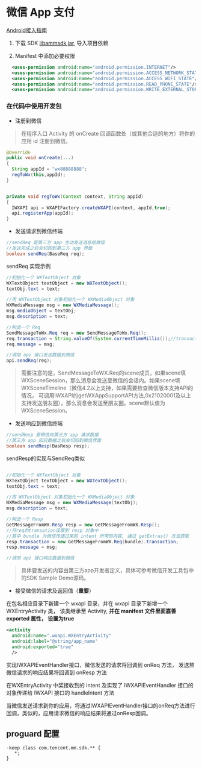 # 微信 App 支付

[Android接入指南](https://open.weixin.qq.com/cgi-bin/showdocument?action=dir_list&t=resource/res_list&verify=1&id=1417751808&token=&lang=zh_CN)

1. 下载 SDK [libammsdk.jar][tenpaysdk], 导入项目依赖

[tenpaysdk]: https://open.weixin.qq.com/cgi-bin/showdocument?action=dir_list&t=resource/res_list&verify=1&id=open1419319167&token=&lang=zh_CN

2. Manifest 中添加必要权限

```xml
  <uses-permission android:name="android.permission.INTERNET"/>
  <uses-permission android:name="android.permission.ACCESS_NETWORK_STATE"/>
  <uses-permission android:name="android.permission.ACCESS_WIFI_STATE"/>
  <uses-permission android:name="android.permission.READ_PHONE_STATE"/>
  <uses-permission android:name="android.permission.WRITE_EXTERNAL_STORAGE"/>
```
### 在代码中使用开发包

- 注册到微信

> 在程序入口 Activity 的 onCreate 回调函数处（或其他合适的地方）将你的应用 id 注册到微信。

```java
@Override
public void onCreate(...)
{
  String appId = "wx88888888";
  regToWx(this,appId);
}


private void regToWx(Context context, String appId)
{
  IWXAPI api = WXAPIFactory.createWXAPI(context, appId,true);
  api.registerApp(appId);
}
```

- 发送请求到微信终端

```java
//sendReq 是第三方 app 主动发送消息给微信
//发送完成之后会切回到第三方 app 界面
boolean sendReq(BaseReq req);
```
sendReq 实现示例

```java
//初始化一个 WXTextObject 对象
WXTextObject textObject = new WXTextObject();
textObj.text = text;

//用 WXTextObject 对象初始化一个 WXMediaObject 对象
WXMediaMessage msg = new WXMediaMessage();
msg.mediaObject = textObj;
msg.description = text;

//构造一个 Req
SendMessageToWx.Req req = new SendMessageToWx.Req();
req.transaction = String.valueOf(System.currentTimeMillis());//transaction 字段用于唯一标识一个请求
req.message = msg;

//调用 api 接口发送数据到微信
api.sendReq(req);
```
> 需要注意的是，SendMessageToWX.Req的scene成员，如果scene填WXSceneSession，那么消息会发送至微信的会话内。如果scene填WXSceneTimeline（微信4.2以上支持，如果需要检查微信版本支持API的情况， 可调用IWXAPI的getWXAppSupportAPI方法,0x21020001及以上支持发送朋友圈），那么消息会发送至朋友圈。scene默认值为WXSceneSession。

- 发送响应到微信终端

```java
//sendResp 是微信向第三方 app 请求数据
//第三方 app 回应数据之后会切回到微信界面
boolean sendResp(BasResp resp);
```

sendResp的实现与SendReq类似

```java

//初始化一个 WXTextObject 对象
WXTextObject textObject = new WXTextObject();
textObj.text = text;

//用 WXTextObject 对象初始化一个 WXMediaObject 对象
WXMediaMessage msg = new WXMediaMessage(textObj);
msg.description = text;

//构造一个 Resp
GetMessageFromWX.Resp resp = new GetMessageFromWX.Resp();
//将req的transation设置到 resp 对象中
//其中 bundle 为微信传递过来的 intent 所带的内容, 通过 getExtras() 方法获取
resp.transaction = new GetMessageFromWX.Req(bundle).transaction;
resp.message = msg;

//调用 api 接口响应数据到微信
```

> 具体要发送的内容由第三方app开发者定义，具体可参考微信开发工具包中的SDK Sample Demo源码。

- 接受微信的请求及返回值（**重要**）

在包名相应目录下新建一个 wxapi 目录，并在 wxapi 目录下新增一个 WXEntryActivity 类， 该类继承至 Activity, **并在 manifest 文件里面嘉善 exported 属性， 设置为true**

```xml
<activity
  android:name=".wxapi.WXEntryActivity"
  android:label="@string/app_name"
  android:exported="true"
  />
```

实现IWXAPIEventHandler接口，微信发送的请求将回调到 onReq 方法， 发送熬微信请求的响应结果将回调到 onResp 方法

在WXEntryActivity 中奖接收到的 intent 及实现了 IWXAPIEventHandler 接口的对象传递给 IWXAPI 接口的 handleIntent 方法

当微信发送请求到你的应用，将通过IWXAPIEventHandler接口的onReq方法进行回调，类似的，应用请求微信的响应结果将通过onResp回调。

## proguard 配置

```
-keep class com.tencent.mm.sdk.** {
   *;
}
```

